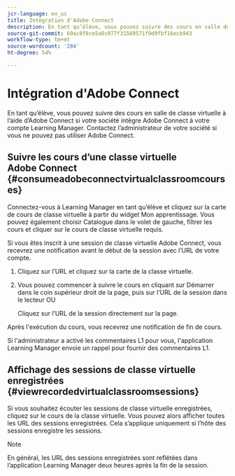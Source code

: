 ```yaml
---
jcr-language: en_us
title: Intégration d'Adobe Connect
description: En tant qu’élève, vous pouvez suivre des cours en salle de classe virtuelle à l’aide d’Adobe Connect si votre société intègre Adobe Connect à votre compte Learning Manager. Contactez l’administrateur de votre société si vous ne pouvez pas utiliser Adobe Connect.
source-git-commit: 69ac8f8ce5a0c077f31569571f9d9fbf16ecb943
workflow-type: tm+mt
source-wordcount: '284'
ht-degree: 54%

---
```




# Intégration d&#39;Adobe Connect

En tant qu’élève, vous pouvez suivre des cours en salle de classe virtuelle à l’aide d’Adobe Connect si votre société intègre Adobe Connect à votre compte Learning Manager. Contactez l’administrateur de votre société si vous ne pouvez pas utiliser Adobe Connect.

## Suivre les cours d’une classe virtuelle Adobe Connect {#consumeadobeconnectvirtualclassroomcourses}

Connectez-vous à Learning Manager en tant qu’élève et cliquez sur la carte de cours de classe virtuelle à partir du widget Mon apprentissage. Vous pouvez également choisir Catalogue dans le volet de gauche, filtrer les cours et cliquer sur le cours de classe virtuelle requis.

Si vous êtes inscrit à une session de classe virtuelle Adobe Connect, vous recevrez une notification avant le début de la session avec l’URL de votre compte.

1. Cliquez sur l’URL et cliquez sur la carte de la classe virtuelle.
1. Vous pouvez commencer à suivre le cours en cliquant sur Démarrer dans le coin supérieur droit de la page, puis sur l’URL de la session dans le lecteur OU

   Cliquez sur l’URL de la session directement sur la page.

Après l&#39;exécution du cours, vous recevrez une notification de fin de cours.

Si l&#39;administrateur a activé les commentaires L1 pour vous, l&#39;application Learning Manager envoie un rappel pour fournir des commentaires L1.

## Affichage des sessions de classe virtuelle enregistrées {#viewrecordedvirtualclassroomsessions}

Si vous souhaitez écouter les sessions de classe virtuelle enregistrées, cliquez sur le cours de la classe virtuelle. Vous pouvez alors afficher toutes les URL des sessions enregistrées. Cela s’applique uniquement si l’hôte des sessions enregistre les sessions.

>[!NOTE]
>
>En général, les URL des sessions enregistrées sont reflétées dans l’application Learning Manager deux heures après la fin de la session.
